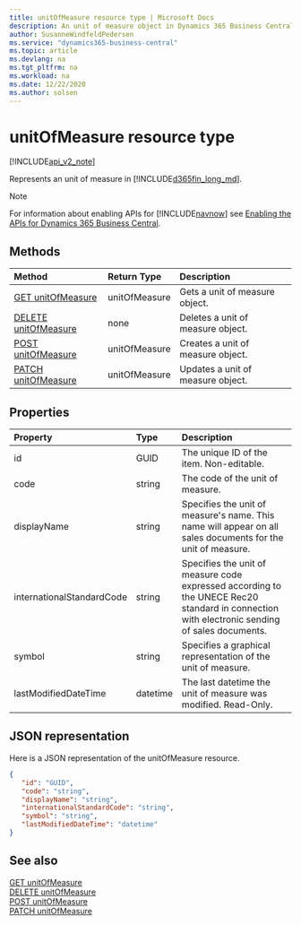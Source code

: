 ```yaml
---
title: unitOfMeasure resource type | Microsoft Docs
description: An unit of measure object in Dynamics 365 Business Central.
author: SusanneWindfeldPedersen
ms.service: "dynamics365-business-central"
ms.topic: article
ms.devlang: na
ms.tgt_pltfrm: na
ms.workload: na
ms.date: 12/22/2020
ms.author: solsen
---
```


# unitOfMeasure resource type

[!INCLUDE[api_v2_note](../../includes/api_v2_note.md)]

Represents an unit of measure in [!INCLUDE[d365fin_long_md](../../includes/d365fin_long_md.md)].

> [!NOTE]  
> For information about enabling APIs for [!INCLUDE[navnow](../../includes/navnow_md.md)] see [Enabling the APIs for Dynamics 365 Business Central](../enabling-apis-for-dynamics-nav.md).

## Methods
| Method | Return Type|Description |
|:--------------------|:-----------|:-------------------------|
|[GET unitOfMeasure](../api/dynamics_unitOfMeasure_Get.md)|unitOfMeasure|Gets a unit of measure object.|
|[DELETE unitOfMeasure](../api/dynamics_unitOfMeasure_Delete.md)|none|Deletes a unit of measure object.|
|[POST unitOfMeasure](../api/dynamics_unitOfMeasure_Create.md)|unitOfMeasure|Creates a unit of measure object.|
|[PATCH unitOfMeasure](../api/dynamics_unitOfMeasure_Update.md)|unitOfMeasure|Updates a unit of measure object.|






## Properties

| Property           | Type   |Description     |
|:-------------------|:-------|:---------------|
|id|GUID|The unique ID of the item. Non-editable.|
|code|string|The code of the unit of measure.|
|displayName|string|Specifies the unit of measure's name. This name will appear on all sales documents for the unit of measure.|
|internationalStandardCode|string|Specifies the unit of measure code expressed according to the UNECE Rec20 standard in connection with electronic sending of sales documents.|
|symbol|string|Specifies a graphical representation of the unit of measure.|
|lastModifiedDateTime|datetime|The last datetime the unit of measure was modified. Read-Only.|


## JSON representation

Here is a JSON representation of the unitOfMeasure resource.


```json
{
   "id": "GUID",
   "code": "string",
   "displayName": "string",
   "internationalStandardCode": "string",
   "symbol": "string",
   "lastModifiedDateTime": "datetime"
}
```
## See also

[GET unitOfMeasure](../api/dynamics_unitOfMeasure_Get.md)   
[DELETE unitOfMeasure](../api/dynamics_unitOfMeasure_Delete.md)   
[POST unitOfMeasure](../api/dynamics_unitOfMeasure_Create.md)   
[PATCH unitOfMeasure](../api/dynamics_unitOfMeasure_Update.md)   

